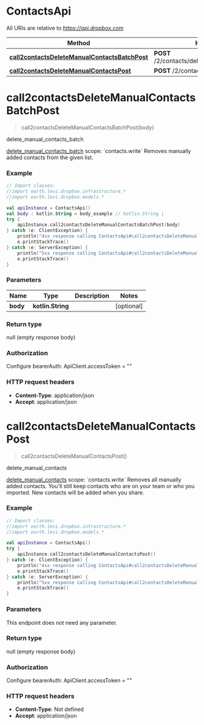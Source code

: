 # ContactsApi

All URIs are relative to *https://api.dropbox.com*

Method | HTTP request | Description
------------- | ------------- | -------------
[**call2contactsDeleteManualContactsBatchPost**](ContactsApi.md#call2contactsDeleteManualContactsBatchPost) | **POST** /2/contacts/delete_manual_contacts_batch | delete_manual_contacts_batch
[**call2contactsDeleteManualContactsPost**](ContactsApi.md#call2contactsDeleteManualContactsPost) | **POST** /2/contacts/delete_manual_contacts | delete_manual_contacts


<a name="call2contactsDeleteManualContactsBatchPost"></a>
# **call2contactsDeleteManualContactsBatchPost**
> call2contactsDeleteManualContactsBatchPost(body)

delete_manual_contacts_batch

[delete_manual_contacts_batch](https://www.dropbox.com/developers/documentation/http/documentation#contacts-delete_manual_contacts_batch)  scope: &#x60;contacts.write&#x60;  Removes manually added contacts from the given list.

### Example
```kotlin
// Import classes:
//import earth.levi.dropbox.infrastructure.*
//import earth.levi.dropbox.models.*

val apiInstance = ContactsApi()
val body : kotlin.String = body_example // kotlin.String | 
try {
    apiInstance.call2contactsDeleteManualContactsBatchPost(body)
} catch (e: ClientException) {
    println("4xx response calling ContactsApi#call2contactsDeleteManualContactsBatchPost")
    e.printStackTrace()
} catch (e: ServerException) {
    println("5xx response calling ContactsApi#call2contactsDeleteManualContactsBatchPost")
    e.printStackTrace()
}
```

### Parameters

Name | Type | Description  | Notes
------------- | ------------- | ------------- | -------------
 **body** | **kotlin.String**|  | [optional]

### Return type

null (empty response body)

### Authorization


Configure bearerAuth:
    ApiClient.accessToken = ""

### HTTP request headers

 - **Content-Type**: application/json
 - **Accept**: application/json

<a name="call2contactsDeleteManualContactsPost"></a>
# **call2contactsDeleteManualContactsPost**
> call2contactsDeleteManualContactsPost()

delete_manual_contacts

[delete_manual_contacts](https://www.dropbox.com/developers/documentation/http/documentation#contacts-delete_manual_contacts)  scope: &#x60;contacts.write&#x60;  Removes all manually added contacts. You&#39;ll still keep contacts who are on your team or who you imported. New contacts will be added when you share.      

### Example
```kotlin
// Import classes:
//import earth.levi.dropbox.infrastructure.*
//import earth.levi.dropbox.models.*

val apiInstance = ContactsApi()
try {
    apiInstance.call2contactsDeleteManualContactsPost()
} catch (e: ClientException) {
    println("4xx response calling ContactsApi#call2contactsDeleteManualContactsPost")
    e.printStackTrace()
} catch (e: ServerException) {
    println("5xx response calling ContactsApi#call2contactsDeleteManualContactsPost")
    e.printStackTrace()
}
```

### Parameters
This endpoint does not need any parameter.

### Return type

null (empty response body)

### Authorization


Configure bearerAuth:
    ApiClient.accessToken = ""

### HTTP request headers

 - **Content-Type**: Not defined
 - **Accept**: application/json

